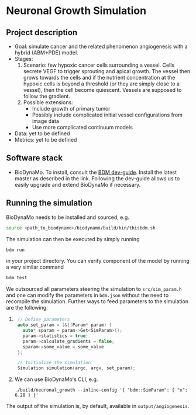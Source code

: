 # Neuronal Growth Simulation

## Project description

* Goal: simulate cancer and the related phenomenon angiogenesis with a hybrid
  (ABM+PDE) model.
* Stages: 
  1) Scenario: few hypoxic cancer cells surrounding a vessel. Cells secrete VEGF
     to trigger sprouting and apical growth. The vessel then grows towards the 
     cells and if the nutrient concentration at the hypoxic cells is beyond a 
     threshold (or they are simply close to a vessel), then the cell become 
     quiescent. Vessels are supposed to follow the gradient.
  2) Possible extensions:
     * Include growth of primary tumor
     * Possibly include complicated initial vessel configurations from image 
       data
     * Use more complicated continuum models
* Data: yet to be defined
* Metrics: yet to be defined

## Software stack

*  BioDynaMo. To install, consult the 
  [BDM dev-guide](https://biodynamo.org/docs/devguide/build/). Install the 
  latest master as described in the link. Following the dev-guide allows us to
  easily upgrade and extend BioDynaMo if necessary.

## Running the simulation

BioDynaMo needs to be installed and sourced, e.g.
```bash
source <path_to_biodynamo>/biodynamo/build/bin/thisbdm.sh
```
The simulation can then be executed by simply running 
```bash
bdm run
```
in your project directory. You can verify component of the model by running a 
very similar command
```bash
bdm test
``` 
We outsourced all parameters steering the simulation to `src/sim_param.h` and 
one can modify the parameters in `bdm.json` without the need to recompile the 
simulation. Further ways to feed parameters to the simulation are the following:

1. ```cpp
    // Define parameters
    auto set_param = [&](Param* param) {
      auto* sparam = param->Get<SimParam>();
      param->statistics = true;
      param->calculate_gradients = false;
      sparam->some_value = some_value
    };

    // Initialize the simulation
    Simulation simulation(argc, argv, set_param);
    ```
2. We can use BioDynaMo's CLI, e.g. 
   ```
   ./build/neuronal_growth --inline-config '{ "bdm::SimParam": { "x": 6.28 } }'
   ```

The output of the simulation is, by default, available in 
`output/angiogenesis`.

